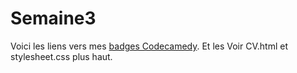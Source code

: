 # Semaine3

Voici les liens vers mes <a href="https://www.codecademy.com/users/anouchk/achievements">badges Codecamedy</a>.
Et les  Voir CV.html et stylesheet.css plus haut.
